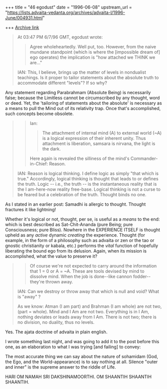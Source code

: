 +++
title = "46 egodust"
date = "1996-06-08"
upstream_url = "https://lists.advaita-vedanta.org/archives/advaita-l/1996-June/004931.html"

+++
[Archive link](https://lists.advaita-vedanta.org/archives/advaita-l/1996-June/004931.html)

> At 03:47 PM 6/7/96 GMT, egodust wrote:
>
>  > Agree wholeheartedly.  Well put, too. However, from the naive mundane
>  > standpoint (which is where the [impossible dream of] ego operates)
>  > the implication is "how attached we THINK we are..."
>
>
> IAN: This, I believe, brings up the matter of levels in nondualist
> teachings. Is it proper to tailor statements about the absolute
> truth to accommodate different "levels"? If so why?
>

Any statement regarding Parabrahmam (Absolute Being) is necessarily
false; because the Limitless cannot be circumscribed by any thought, word or
deed.  Yet, the 'tailoring of statements about the absolute' is necessary
as a means to pull the Mind out of its relativity trap.  Once that's
accomplished, such concepts become obsolete.

>  >Ian:
>  >> The attachment of internal mind (A) to external world (~A) is
>  >> a logical expression of their inherent unity. Thus attachment
>  >> is liberation, samsara is nirvana, the light is the dark.
>  >>
>  >
>  > Here again is revealed the silliness of the mind's Commander-in-Chief:
>  > Reason.
>
>
> IAN: Reason is logical thinking. I define logic as simply "that which is
> true." Accordingly, logical thinking is thought that leads to or defines
> the truth. Logic -- i.e., the truth -- is the instantaneous reality that
> is the I am-here-now reality free-base. Logical thinking is not a curse
> to be feared but a celebration of the truth. Thought binds no one.
>

As I stated in an earlier post:
Samadhi is allergic to thought.  Thought fractures it like lightning!

Whether it's logical or not, thought, per se, is useful as a *means* to
the end: which is best described as Sat-Chit-Ananda (pure Being; pure
Consciousness; pure Bliss).  Nowhere in the EXPERIENCE ITSELF is thought
upheld as any *active* dynamic *creating* the experience.  Thought (for
example, in the form of a philosophy such as advaita or zen or the tao
or gnostic christianity or kabala, etc.) performs the *vital* function
of hopefully liberating the bound ego from its delusion. Again, when its
mission is accomplished, what the value to preserve it?

>
>  > Of course we're not expected to carry around the information that 1 = 0
>  > or A = ~A.  These are tools devised by mind to dissolve mind.  When the
>  > job is done--like cannon fodder--they're thrown away.
>
>
> IAN: Can we destroy or throw away that which is null and void?
> What is "away" ?
>
> As we know: Atman (I am part) and Brahman (I am whole) are not
> two, (part = whole). Mind and I Am are not two. Everything is
> in I Am, nothing deviates or leads away from I Am. There is
> not two; there is no division, no duality, thus no levels.
>

Yes.  The ajata doctrine of advaita in plain english.

I wrote something last night, and was going to add it to the post before this
one, as an elaboration to what I was trying [and failing] to convey:

The most accurate thing we can say about the nature of sohamidam (God, the Ego,
and the World-appearance) is to say nothing at all.  Silence "outer and inner"
is the supreme answer to the riddle of Life.

HARI OM NAMAH SRI DAKSHINAMOORTHI.
OM SHAANTIH SHAANTIH SHAANTIH.

